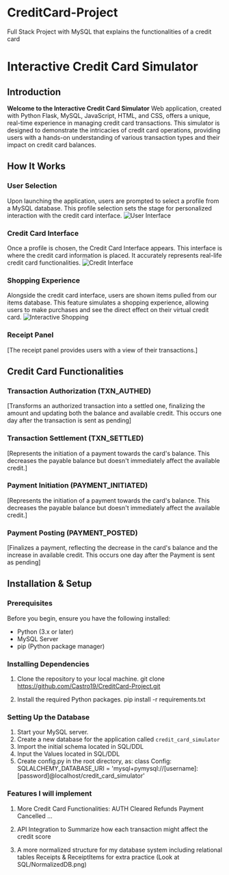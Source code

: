 # CreditCard-Project
 Full Stack Project with MySQL that explains the functionalities of a credit card
# Interactive Credit Card Simulator

## Introduction
**Welcome to the Interactive Credit Card Simulator**
Web application, created with Python Flask, MySQL, JavaScript, HTML, and CSS, offers a unique, real-time experience in managing credit card transactions. This simulator is designed to demonstrate the intricacies of credit card operations, providing users with a hands-on understanding of various transaction types and their impact on credit card balances.

## How It Works
### User Selection
Upon launching the application, users are prompted to select a profile from a MySQL database. This profile selection sets the stage for personalized interaction with the credit card interface.
![User Interface](https://media.giphy.com/media/v1.Y2lkPTc5MGI3NjExcWxvMWthenBlY2x4MmJid2pzanhvMXMwOHAzNnliZXU0OTZtbzVuOCZlcD12MV9pbnRlcm5hbF9naWZfYnlfaWQmY3Q9Zw/hM7iT47zksq0xRDxSQ/giphy.gif)

### Credit Card Interface
Once a profile is chosen, the Credit Card Interface appears. This interface is where the credit card information is placed. It accurately represents real-life credit card functionalities.
![Credit Interface](https://media.giphy.com/media/s7qxKOIjDuEAaZIiuD/giphy.gif)

### Shopping Experience
Alongside the credit card interface, users are shown items pulled from our items database. This feature simulates a shopping experience, allowing users to make purchases and see the direct effect on their virtual credit card.
![Interactive Shopping](https://media.giphy.com/media/EYELJdDvsQHH5WEyuK/giphy.gif)

### Receipt Panel
[The receipt panel provides users with a view of their transactions.]

## Credit Card Functionalities
### Transaction Authorization (TXN_AUTHED)
[Transforms an authorized transaction into a settled one, finalizing the amount and updating both the balance and available credit.
This occurs one day after the transaction is sent as pending]

### Transaction Settlement (TXN_SETTLED)
[Represents the initiation of a payment towards the card's balance. This decreases the payable balance but doesn't immediately affect the available credit.]

### Payment Initiation (PAYMENT_INITIATED)
[Represents the initiation of a payment towards the card's balance. This decreases the payable balance but doesn't immediately affect the available credit.]

### Payment Posting (PAYMENT_POSTED)
[Finalizes a payment, reflecting the decrease in the card's balance and the increase in available credit.
This occurs one day after the Payment  is sent as pending]

## Installation & Setup

### Prerequisites
Before you begin, ensure you have the following installed:
- Python (3.x or later)
- MySQL Server
- pip (Python package manager)

### Installing Dependencies
1. Clone the repository to your local machine.
git clone https://github.com/Castro19/CreditCard-Project.git

2. Install the required Python packages.
pip install -r requirements.txt

### Setting Up the Database
1. Start your MySQL server.
2. Create a new database for the application called `credit_card_simulator`
3. Import the initial schema located in SQL/DDL
4. Input the Values located in SQL/DDL
5. Create config.py in the root directory, as:
class Config:
    SQLALCHEMY_DATABASE_URI = 'mysql+pymysql://[username]:[password]@localhost/credit_card_simulator'


### Features I will implement
1. More Credit Card Functionalities:
    AUTH Cleared
    Refunds
    Payment Cancelled
    ...
2. API Integration to Summarize how each transaction might affect the credit score

3. A more normalized structure for my database system including relational tables Receipts & ReceiptItems for extra practice
(Look at SQL/NormalizedDB.png)

